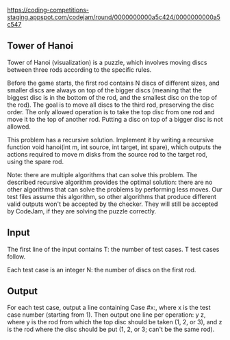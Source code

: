 https://coding-competitions-staging.appspot.com/codejam/round/0000000000a5c424/0000000000a5c547 <br>
<h2> Tower of Hanoi </h2>
Tower of Hanoi (visualization) is a puzzle, which involves moving discs between three rods according to the specific rules.

Before the game starts, the first rod contains N discs of different sizes, and smaller discs are always on top of the bigger discs (meaning that the biggest disc is in the bottom of the rod, and the smallest disc on the top of the rod). The goal is to move all discs to the third rod, preserving the disc order. The only allowed operation is to take the top disc from one rod and move it to the top of another rod. Putting a disc on top of a bigger disc is not allowed.

This problem has a recursive solution. Implement it by writing a recursive function void hanoi(int m, int source, int target, int spare), which outputs the actions required to move m disks from the source rod to the target rod, using the spare rod.

Note: there are multiple algorithms that can solve this problem. The described recursive algorithm provides the optimal solution: there are no other algorithms that can solve the problems by performing less moves. Our test files assume this algorithm, so other algorithms that produce different valid outputs won't be accepted by the checker. They will still be accepted by CodeJam, if they are solving the puzzle correctly.

<h2> Input </h2>
The first line of the input contains T: the number of test cases. T test cases follow.

Each test case is an integer N: the number of discs on the first rod.

<h2> Output </h2>
For each test case, output a line containing Case #x:, where x is the test case number (starting from 1). Then output one line per operation: y z, where y is the rod from which the top disc should be taken (1, 2, or 3), and z is the rod where the disc should be put (1, 2, or 3; can't be the same rod).
